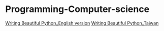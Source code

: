 # Programming-Computer-science

[Writing Beautiful Python_English version](https://www.python.org/dev/peps/pep-0008/)
[Writing Beautiful Python_Taiwan](https://cflin.com/wordpress/603/pep8-python%E7%B7%A8%E7%A2%BC%E8%A6%8F%E7%AF%84%E6%89%8B%E5%86%8)
